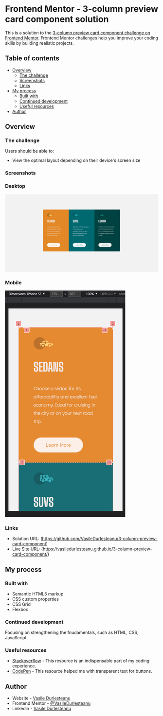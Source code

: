 # Frontend Mentor - 3-column preview card component solution

This is a solution to the [3-column preview card component challenge on Frontend Mentor](https://www.frontendmentor.io/challenges/3column-preview-card-component-pH92eAR2-). Frontend Mentor challenges help you improve your coding skills by building realistic projects. 

## Table of contents

- [Overview](#overview)
  - [The challenge](#the-challenge)
  - [Screenshots](#screenshots)
  - [Links](#links)
- [My process](#my-process)
  - [Built with](#built-with)
  - [Continued development](#continued-development)
  - [Useful resources](#useful-resources)
- [Author](#author)

## Overview

### The challenge

Users should be able to:

- View the optimal layout depending on their device's screen size

### Screenshots
### Desktop
![](./solution/desktop.png)

### Mobile
![](./solution/mobile.png)

### Links

- Solution URL: (https://github.com/VasileDurlesteanu/3-column-preview-card-component)
- Live Site URL: (https://vasiledurlesteanu.github.io/3-column-preview-card-component/)

## My process

### Built with

- Semantic HTML5 markup
- CSS custom properties
- CSS Grid
- Flexbox

### Continued development

Focusing on strengthening the fnudamentals, such as HTML, CSS, JavaScript.

### Useful resources

- [Stackoverflow](https://www.stackoverflow.com) - This resource is an indispensable part of my coding experience.
- [CodePen](https://codepen.io/KristinB/pen/WYrOQm) - This resource helped me with transparent text for buttons.

## Author

- Website - [Vasile Durlesteanu](https://github.com/VasileDurlesteanu)
- Frontend Mentor - [@VasileDurlesteanu](https://www.frontendmentor.io/profile/VasileDurlesteanu)
- Linkedin - [Vasile Durlesteanu](https://www.linkedin.com/in/vvd888/)